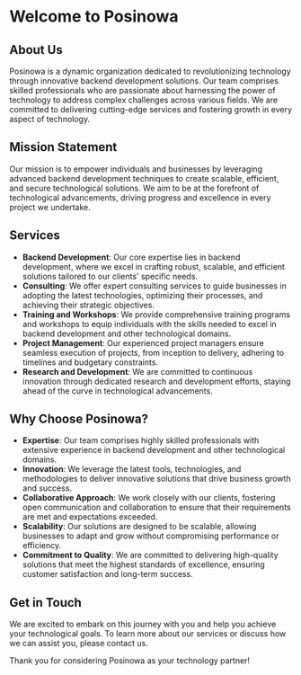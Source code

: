 # Welcome to Posinowa

## About Us
Posinowa is a dynamic organization dedicated to revolutionizing technology through innovative backend development solutions. Our team comprises skilled professionals who are passionate about harnessing the power of technology to address complex challenges across various fields. We are committed to delivering cutting-edge services and fostering growth in every aspect of technology.

## Mission Statement
Our mission is to empower individuals and businesses by leveraging advanced backend development techniques to create scalable, efficient, and secure technological solutions. We aim to be at the forefront of technological advancements, driving progress and excellence in every project we undertake.

## Services
- **Backend Development**: Our core expertise lies in backend development, where we excel in crafting robust, scalable, and efficient solutions tailored to our clients' specific needs.
- **Consulting**: We offer expert consulting services to guide businesses in adopting the latest technologies, optimizing their processes, and achieving their strategic objectives.
- **Training and Workshops**: We provide comprehensive training programs and workshops to equip individuals with the skills needed to excel in backend development and other technological domains.
- **Project Management**: Our experienced project managers ensure seamless execution of projects, from inception to delivery, adhering to timelines and budgetary constraints.
- **Research and Development**: We are committed to continuous innovation through dedicated research and development efforts, staying ahead of the curve in technological advancements.

## Why Choose Posinowa?
- **Expertise**: Our team comprises highly skilled professionals with extensive experience in backend development and other technological domains.
- **Innovation**: We leverage the latest tools, technologies, and methodologies to deliver innovative solutions that drive business growth and success.
- **Collaborative Approach**: We work closely with our clients, fostering open communication and collaboration to ensure that their requirements are met and expectations exceeded.
- **Scalability**: Our solutions are designed to be scalable, allowing businesses to adapt and grow without compromising performance or efficiency.
- **Commitment to Quality**: We are committed to delivering high-quality solutions that meet the highest standards of excellence, ensuring customer satisfaction and long-term success.

## Get in Touch
We are excited to embark on this journey with you and help you achieve your technological goals. To learn more about our services or discuss how we can assist you, please contact us.

Thank you for considering Posinowa as your technology partner!

